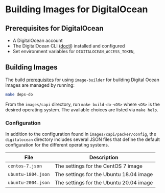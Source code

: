 # Building Images for DigitalOcean

## Prerequisites for DigitalOcean

- A DigitalOcean account
- The DigitalOcean CLI ([doctl](https://github.com/digitalocean/doctl#installing-doctl)) installed and configured
- Set environment variables for `DIGITALOCEAN_ACCESS_TOKEN`,

## Building Images

The build [prerequisites](../capi.md#prerequisites) for using `image-builder` for
building Digital Ocean images are managed by running:

```bash
make deps-do
```

From the `images/capi` directory, run `make build-do-<OS>` where `<OS>` is the desired operating system. The available choices are listed via `make help`.

### Configuration

In addition to the configuration found in `images/capi/packer/config`, the `digitalocean`
directory includes several JSON files that define the default configuration for
the different operating systems.

| File | Description |
|------|-------------|
| `centos-7.json`    | The settings for the CentOS 7 image |
| `ubuntu-1804.json` | The settings for the Ubuntu 18.04 image |
| `ubuntu-2004.json` | The settings for the Ubuntu 20.04 image |
